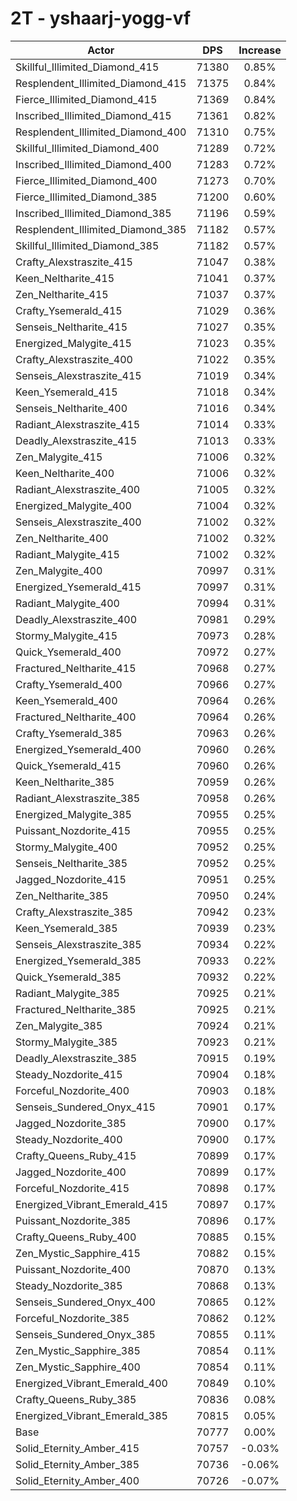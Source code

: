 # 2T - yshaarj-yogg-vf
| Actor | DPS | Increase |
|---|:---:|:---:|
|Skillful_Illimited_Diamond_415|71380|0.85%|
|Resplendent_Illimited_Diamond_415|71375|0.84%|
|Fierce_Illimited_Diamond_415|71369|0.84%|
|Inscribed_Illimited_Diamond_415|71361|0.82%|
|Resplendent_Illimited_Diamond_400|71310|0.75%|
|Skillful_Illimited_Diamond_400|71289|0.72%|
|Inscribed_Illimited_Diamond_400|71283|0.72%|
|Fierce_Illimited_Diamond_400|71273|0.70%|
|Fierce_Illimited_Diamond_385|71200|0.60%|
|Inscribed_Illimited_Diamond_385|71196|0.59%|
|Resplendent_Illimited_Diamond_385|71182|0.57%|
|Skillful_Illimited_Diamond_385|71182|0.57%|
|Crafty_Alexstraszite_415|71047|0.38%|
|Keen_Neltharite_415|71041|0.37%|
|Zen_Neltharite_415|71037|0.37%|
|Crafty_Ysemerald_415|71029|0.36%|
|Senseis_Neltharite_415|71027|0.35%|
|Energized_Malygite_415|71023|0.35%|
|Crafty_Alexstraszite_400|71022|0.35%|
|Senseis_Alexstraszite_415|71019|0.34%|
|Keen_Ysemerald_415|71018|0.34%|
|Senseis_Neltharite_400|71016|0.34%|
|Radiant_Alexstraszite_415|71014|0.33%|
|Deadly_Alexstraszite_415|71013|0.33%|
|Zen_Malygite_415|71006|0.32%|
|Keen_Neltharite_400|71006|0.32%|
|Radiant_Alexstraszite_400|71005|0.32%|
|Energized_Malygite_400|71004|0.32%|
|Senseis_Alexstraszite_400|71002|0.32%|
|Zen_Neltharite_400|71002|0.32%|
|Radiant_Malygite_415|71002|0.32%|
|Zen_Malygite_400|70997|0.31%|
|Energized_Ysemerald_415|70997|0.31%|
|Radiant_Malygite_400|70994|0.31%|
|Deadly_Alexstraszite_400|70981|0.29%|
|Stormy_Malygite_415|70973|0.28%|
|Quick_Ysemerald_400|70972|0.27%|
|Fractured_Neltharite_415|70968|0.27%|
|Crafty_Ysemerald_400|70966|0.27%|
|Keen_Ysemerald_400|70964|0.26%|
|Fractured_Neltharite_400|70964|0.26%|
|Crafty_Ysemerald_385|70963|0.26%|
|Energized_Ysemerald_400|70960|0.26%|
|Quick_Ysemerald_415|70960|0.26%|
|Keen_Neltharite_385|70959|0.26%|
|Radiant_Alexstraszite_385|70958|0.26%|
|Energized_Malygite_385|70955|0.25%|
|Puissant_Nozdorite_415|70955|0.25%|
|Stormy_Malygite_400|70952|0.25%|
|Senseis_Neltharite_385|70952|0.25%|
|Jagged_Nozdorite_415|70951|0.25%|
|Zen_Neltharite_385|70950|0.24%|
|Crafty_Alexstraszite_385|70942|0.23%|
|Keen_Ysemerald_385|70939|0.23%|
|Senseis_Alexstraszite_385|70934|0.22%|
|Energized_Ysemerald_385|70933|0.22%|
|Quick_Ysemerald_385|70932|0.22%|
|Radiant_Malygite_385|70925|0.21%|
|Fractured_Neltharite_385|70925|0.21%|
|Zen_Malygite_385|70924|0.21%|
|Stormy_Malygite_385|70923|0.21%|
|Deadly_Alexstraszite_385|70915|0.19%|
|Steady_Nozdorite_415|70904|0.18%|
|Forceful_Nozdorite_400|70903|0.18%|
|Senseis_Sundered_Onyx_415|70901|0.17%|
|Jagged_Nozdorite_385|70900|0.17%|
|Steady_Nozdorite_400|70900|0.17%|
|Crafty_Queens_Ruby_415|70899|0.17%|
|Jagged_Nozdorite_400|70899|0.17%|
|Forceful_Nozdorite_415|70898|0.17%|
|Energized_Vibrant_Emerald_415|70897|0.17%|
|Puissant_Nozdorite_385|70896|0.17%|
|Crafty_Queens_Ruby_400|70885|0.15%|
|Zen_Mystic_Sapphire_415|70882|0.15%|
|Puissant_Nozdorite_400|70870|0.13%|
|Steady_Nozdorite_385|70868|0.13%|
|Senseis_Sundered_Onyx_400|70865|0.12%|
|Forceful_Nozdorite_385|70862|0.12%|
|Senseis_Sundered_Onyx_385|70855|0.11%|
|Zen_Mystic_Sapphire_385|70854|0.11%|
|Zen_Mystic_Sapphire_400|70854|0.11%|
|Energized_Vibrant_Emerald_400|70849|0.10%|
|Crafty_Queens_Ruby_385|70836|0.08%|
|Energized_Vibrant_Emerald_385|70815|0.05%|
|Base|70777|0.00%|
|Solid_Eternity_Amber_415|70757|-0.03%|
|Solid_Eternity_Amber_385|70736|-0.06%|
|Solid_Eternity_Amber_400|70726|-0.07%|
